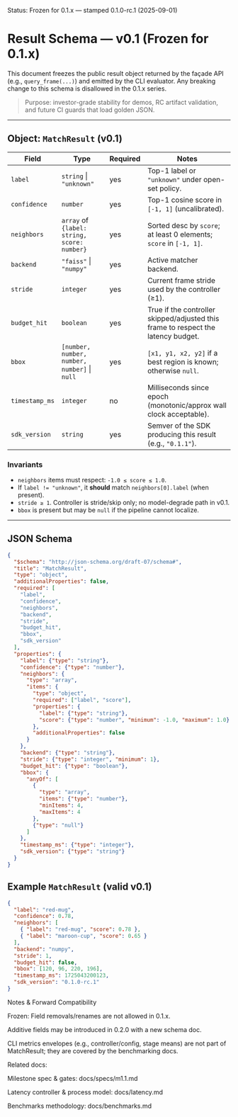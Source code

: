 <!-- markdownlint-disable-next-line MD041 -->
Status: Frozen for 0.1.x — stamped 0.1.0-rc.1 (2025-09-01)

# Result Schema — v0.1 (Frozen for 0.1.x)

This document freezes the public result object returned by the façade API
(e.g., `query_frame(...)`) and emitted by the CLI evaluator. Any breaking
change to this schema is disallowed in the 0.1.x series.

> Purpose: investor-grade stability for demos, RC artifact validation, and
> future CI guards that load golden JSON.

---

## Object: `MatchResult` (v0.1)

| Field          | Type                                    | Required | Notes                                                                                 |
|----------------|-----------------------------------------|----------|---------------------------------------------------------------------------------------|
| `label`        | `string` \| `"unknown"`                 | yes      | Top-1 label or `"unknown"` under open-set policy.                                     |
| `confidence`   | `number`                                | yes      | Top-1 cosine score in `[-1, 1]` (uncalibrated).                                       |
| `neighbors`    | `array` of `{label: string, score: number}` | yes  | Sorted desc by `score`; at least 0 elements; `score` in `[-1, 1]`.                    |
| `backend`      | `"faiss"` \| `"numpy"`                  | yes      | Active matcher backend.                                                               |
| `stride`       | `integer`                               | yes      | Current frame stride used by the controller (≥1).                                     |
| `budget_hit`   | `boolean`                               | yes      | True if the controller skipped/adjusted this frame to respect the latency budget.     |
| `bbox`         | `[number, number, number, number]` \| `null` | yes  | `[x1, y1, x2, y2]` if a best region is known; otherwise `null`.                   |
| `timestamp_ms` | `integer`                                | no       | Milliseconds since epoch (monotonic/approx wall clock acceptable).                    |
| `sdk_version`  | `string`                                 | yes      | Semver of the SDK producing this result (e.g., `"0.1.1"`).                            |

### Invariants

- `neighbors` items must respect: `-1.0 ≤ score ≤ 1.0`.
- If `label != "unknown"`, it **should** match `neighbors[0].label` (when present).
- `stride ≥ 1`. Controller is stride/skip only; no model-degrade path in v0.1.
- `bbox` is present but may be `null` if the pipeline cannot localize.

---

## JSON Schema

```json
{
  "$schema": "http://json-schema.org/draft-07/schema#",
  "title": "MatchResult",
  "type": "object",
  "additionalProperties": false,
  "required": [
    "label",
    "confidence",
    "neighbors",
    "backend",
    "stride",
    "budget_hit",
    "bbox",
    "sdk_version"
  ],
  "properties": {
    "label": {"type": "string"},
    "confidence": {"type": "number"},
    "neighbors": {
      "type": "array",
      "items": {
        "type": "object",
        "required": ["label", "score"],
        "properties": {
          "label": {"type": "string"},
          "score": {"type": "number", "minimum": -1.0, "maximum": 1.0}
        },
        "additionalProperties": false
      }
    },
    "backend": {"type": "string"},
    "stride": {"type": "integer", "minimum": 1},
    "budget_hit": {"type": "boolean"},
    "bbox": {
      "anyOf": [
        {
          "type": "array",
          "items": {"type": "number"},
          "minItems": 4,
          "maxItems": 4
        },
        {"type": "null"}
      ]
    },
    "timestamp_ms": {"type": "integer"},
    "sdk_version": {"type": "string"}
  }
}
```

## Example `MatchResult` (valid v0.1)

```json
{
  "label": "red-mug",
  "confidence": 0.78,
  "neighbors": [
    { "label": "red-mug", "score": 0.78 },
    { "label": "maroon-cup", "score": 0.65 }
  ],
  "backend": "numpy",
  "stride": 1,
  "budget_hit": false,
  "bbox": [120, 96, 220, 196],
  "timestamp_ms": 1725043200123,
  "sdk_version": "0.1.0-rc.1"
}
```

Notes & Forward Compatibility

Frozen: Field removals/renames are not allowed in 0.1.x.

Additive fields may be introduced in 0.2.0 with a new schema doc.

CLI metrics envelopes (e.g., controller/config, stage means) are not
part of MatchResult; they are covered by the benchmarking docs.

Related docs:

Milestone spec & gates: docs/specs/m1.1.md

Latency controller & process model: docs/latency.md

Benchmarks methodology: docs/benchmarks.md
